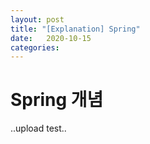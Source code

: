 ```yaml
---
layout: post
title: "[Explanation] Spring"
date:   2020-10-15
categories:
---
```


# Spring 개념
..upload test..
